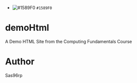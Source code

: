 - ![#1589F0](https://via.placeholder.com/15/1589F0/000000?text=+) `#1589F0`
# demoHtml
A Demo HTML Site from the Computing Fundamentals Course

# Author
Sas96rp
